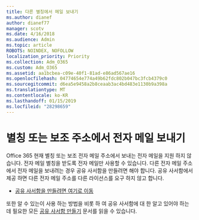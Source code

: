 ```yaml
---
title: 다른 별칭에서 메일 보내기
ms.author: dianef
author: dianef77
manager: scotv
ms.date: 4/16/2018
ms.audience: Admin
ms.topic: article
ROBOTS: NOINDEX, NOFOLLOW
localization_priority: Priority
ms.collection: Adm_O365
ms.custom: Adm_O365
ms.assetid: aa1bcbea-c09e-40f1-81ad-e86ad567ae16
ms.openlocfilehash: 04774654e774a49b62fdc802b047bc3fcb4379c0
ms.sourcegitcommit: d6ea5e9458a2b8ceaab3ac4bd483e1130b9a398a
ms.translationtype: MT
ms.contentlocale: ko-KR
ms.lasthandoff: 01/15/2019
ms.locfileid: "28298659"
---
```

# <a name="send-email-from-an-alias-or-secondary-address"></a>별칭 또는 보조 주소에서 전자 메일 보내기

Office 365 현재 별칭 또는 보조 전자 메일 주소에서 보내는 전자 메일을 지원 하지 않습니다. 전자 메일 별칭을 받도록 전자 메일만 사용할 수 있습니다. 다른 전자 메일 주소에서 전자 메일을 보내려는 경우 공유 사서함을 만들려면 해야 합니다. 공유 사서함에서 제공 하면 다른 전자 메일 주소를 다른 라이선스를 요구 하지 않고 합니다. 
  
- [공유 사서함을 만들려면 여기로 이동](https://portal.office.com/AdminPortal/Home#/AssistedGuide/addemailoptions)
    
또한 알 수 있는이 사용 하는 방법을 비롯 하 여 공유 사서함에 대 한 알고 있어야 하는 데 필요한 모든 [공유 사서함 만들기](https://support.office.com/article/871a246d-3acd-4bba-948e-5de8be0544c9) 문서를 읽을 수 있습니다. 
  

